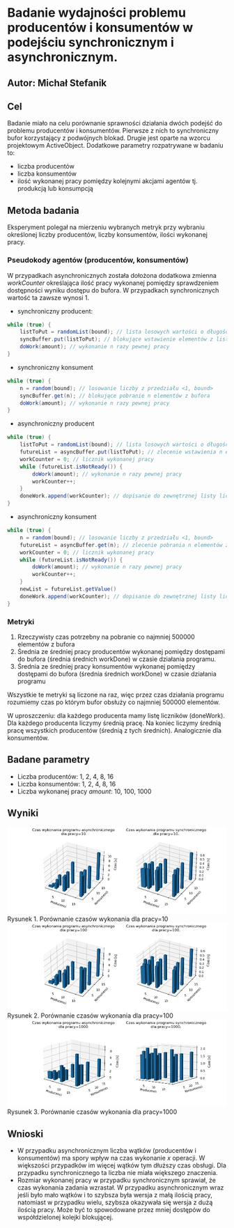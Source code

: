 # Badanie wydajności problemu producentów i konsumentów w podejściu synchronicznym i asynchronicznym.
## Autor: Michał Stefanik
## Cel
Badanie miało na celu porównanie sprawności działania dwóch podejść do problemu producentów i konsumentów. Pierwsze z nich to synchroniczny bufor korzystający z podwójnych blokad. Drugie jest oparte na wzorcu projektowym ActiveObject. Dodatkowe parametry rozpatrywane w badaniu to:
* liczba producentów
* liczba konsumentów
* ilość wykonanej pracy pomiędzy kolejnymi akcjami agentów tj. produkcją lub konsumpcją

## Metoda badania
Eksperyment polegał na mierzeniu wybranych metryk przy wybraniu określonej liczby producentów, liczby konsumentów, ilości wykonanej pracy.
### Pseudokody agentów (producentów, konsumentów)
W przypadkach asynchronicznych została dołożona dodatkowa zmienna $workCounter$ określająca ilość pracy wykonanej pomiędzy sprawdzeniem dostępności wyniku dostępu do bufora. W przypadkach synchronicznych wartość ta zawsze wynosi 1.
* synchroniczny producent:
```java
while (true) {
    listToPut = randomList(bound); // lista losowych wartości o długości <1, bound>
    syncBuffer.put(listToPut); // blokujące wstawienie elementów z listy do bufora
    doWork(amount); // wykonanie n razy pewnej pracy
}
```
* synchroniczny konsument
```java
while (true) {
    n = random(bound); // losowanie liczby z przedziału <1, bound>
    syncBuffer.get(n); // blokujące pobranie n elementów z bufora
    doWork(amount); // wykonanie n razy pewnej pracy
}
```
* asynchroniczny producent
```java
while (true) {
    listToPut = randomList(bound); // lista losowych wartości o długości <1, bound>
    futureList = asyncBuffer.put(listToPut); // zlecenie wstawienia n elementów do bufora ze zwrotem obiektu typu future
    workCounter = 0; // licznik wykonanej pracy
    while (futureList.isNotReady()) {
        doWork(amount); // wykonanie n razy pewnej pracy
        workCounter++;
    }
    doneWork.append(workCounter); // dopisanie do zewnętrznej listy liczby powtórzeń pętli
}
```
* asynchroniczny konsument
```java
while (true) {
    n = random(bound); // losowanie liczby z przedziału <1, bound>
    futureList = asyncBuffer.get(n); // zlecenie pobrania n elementów z bufora ze zwrotem obiektu typu future
    workCounter = 0; // licznik wykonanej pracy
    while (futureList.isNotReady()) {
        doWork(amount); // wykonanie n razy pewnej pracy
        workCounter++;
    }
    newList = futureList.getValue()
    doneWork.append(workCounter); // dopisanie do zewnętrznej listy liczby powtórzeń pętli
}
```

### Metryki
1. Rzeczywisty czas potrzebny na pobranie co najmniej 500000 elementów z bufora
2. Średnia ze średniej pracy producentów wykonanej pomiędzy dostępami do bufora (średnia średnich workDone) w czasie działania programu.
3. Średnia ze średniej pracy konsumentów wykonanej pomiędzy dostępami do bufora (średnia średnich workDone) w czasie działania programu

Wszystkie te metryki są liczone na raz, więc przez czas działania programu rozumiemy czas po którym bufor obsłuży co najmniej 500000 elementów.

W uproszczeniu: dla każdego producenta mamy listę liczników (doneWork). Dla każdego producenta liczymy średnią pracę. Na koniec liczymy średnią pracę wszystkich producentów (średnią z tych średnich). Analogicznie dla konsumentów.

<div style="page-break-after: always;"></div>

## Badane parametry
* Liczba producentów: 1, 2, 4, 8, 16
* Liczba konsumentów: 1, 2, 4, 8, 16
* Liczba wykonanej pracy $amount$: 10, 100, 1000

## Wyniki
![alt text](Figure_1.png "Title")
Rysunek 1. Porównanie czasów wykonania dla pracy=10
![alt text](Figure_2.png "Title")
Rysunek 2. Porównanie czasów wykonania dla pracy=100
![alt text](Figure_3.png "Title")
Rysunek 3. Porównanie czasów wykonania dla pracy=1000

## Wnioski
* W przypadku asynchronicznym liczba wątków (producentów i konsumentów) ma spory wpływ na czas wykonanie $x$ operacji. W większości przypadków im więcej wątków tym dłuższy czas obsługi. Dla przypadku synchronicznego ta liczba nie miała większego znaczenia.
* Rozmiar wykonanej pracy w przypadku synchronicznym sprawiał, że czas wykonania zadania wzrastał. W przypadku asynchronicznym wraz jeśli było mało wątków i to szybsza była wersja z małą ilością pracy, natomiast w przypadku wielu, szybsza okazywała się wersja z dużą ilością pracy. Może być to spowodowane przez mniej dostępów do współdzielonej kolejki blokującej.

